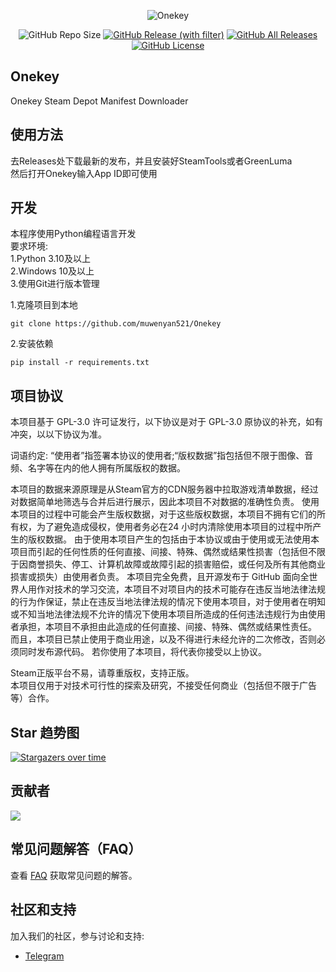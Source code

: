 <div align="center">

![Onekey](https://socialify.git.ci/muwenyan521/Onekey/image?description=1&font=Inter&forks=1&issues=1&language=1&name=1&owner=1&pulls=1&stargazers=1&theme=Auto)

![GitHub Repo Size](https://img.shields.io/github/repo-size/muwenyan521/Onekey?style=for-the-badge)
[![GitHub Release (with filter)](https://img.shields.io/github/v/release/muwenyan521/Onekey?style=for-the-badge)](https://github.com/muwenyan521/Onekey/releases/latest)
[![GitHub All Releases](https://img.shields.io/github/downloads/muwenyan521/Onekey/total?style=for-the-badge&color=violet)](https://github.com/muwenyan521/Onekey/releases)
[![GitHub License](https://img.shields.io/github/license/muwenyan521/Onekey?style=for-the-badge)](https://github.com/muwenyan521/Onekey/blob/main/LICENSE)

</div>


## Onekey
Onekey Steam Depot Manifest Downloader

## 使用方法
去Releases处下载最新的发布，并且安装好SteamTools或者GreenLuma  
然后打开Onekey输入App ID即可使用

## 开发
本程序使用Python编程语言开发   
要求环境:    
1.Python 3.10及以上   
2.Windows 10及以上   
3.使用Git进行版本管理   

1.克隆项目到本地 

```
git clone https://github.com/muwenyan521/Onekey
```

2.安装依赖

```
pip install -r requirements.txt
```

## 项目协议
 本项目基于 GPL-3.0 许可证发行，以下协议是对于 GPL-3.0 原协议的补充，如有冲突，以以下协议为准。

 词语约定: “使用者”指签署本协议的使用者;“版权数据”指包括但不限于图像、音频、名字等在内的他人拥有所属版权的数据。

 本项目的数据来源原理是从Steam官方的CDN服务器中拉取游戏清单数据，经过对数据简单地筛选与合并后进行展示，因此本项目不对数据的准确性负责。
 使用本项目的过程中可能会产生版权数据，对于这些版权数据，本项目不拥有它们的所有权，为了避免造成侵权，使用者务必在24 小时内清除使用本项目的过程中所产生的版权数据。
 由于使用本项目产生的包括由于本协议或由于使用或无法使用本项目而引起的任何性质的任何直接、间接、特殊、偶然或结果性损害（包括但不限于因商誉损失、停工、计算机故障或故障引起的损害赔偿，或任何及所有其他商业损害或损失）由使用者负责。
 本项目完全免费，且开源发布于 GitHub 面向全世界人用作对技术的学习交流，本项目不对项目内的技术可能存在违反当地法律法规的行为作保证，禁止在违反当地法律法规的情况下使用本项目，对于使用者在明知或不知当地法律法规不允许的情况下使用本项目所造成的任何违法违规行为由使用者承担，本项目不承担由此造成的任何直接、间接、特殊、偶然或结果性责任。
 而且，本项目已禁止使用于商业用途，以及不得进行未经允许的二次修改，否则必须同时发布源代码。
 若你使用了本项目，将代表你接受以上协议。

 Steam正版平台不易，请尊重版权，支持正版。  
 本项目仅用于对技术可行性的探索及研究，不接受任何商业（包括但不限于广告等）合作。  

## Star 趋势图

 [![Stargazers over time](https://starchart.cc/muwenyan521/Onekey.svg)](https://starchart.cc/muwenyan521/Onekey)

## 贡献者

 <a href="https://github.com/muwenyan521/Onekey/graphs/contributors">
   <img src="https://contrib.rocks/image?repo=muwenyan521/Onekey" />
 </a>

## 常见问题解答（FAQ）
查看 [FAQ](https://ikunshare.com/d/49) 获取常见问题的解答。

## 社区和支持
加入我们的社区，参与讨论和支持: 
- [Telegram](https://t.me/ikunshare_qun)
